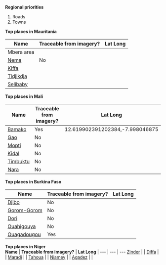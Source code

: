 **Regional priorities**  
1. Roads  
2. Towns  

**Top places in Mauritania**  

**Name** | **Traceable from imagery?** | **Lat Long** 
--- | --- | ---
Mbera area    |
[Nema](http://smit1678.github.com/compare-map/#16.634218156697948,-7.2894287109375,10)           | No | 
[Kiffa](http://smit1678.github.com/compare-map/#16.5684158228002,-11.3323974609375,10)           | | 
[Tidjikdja](http://smit1678.github.com/compare-map/#18.458116799979834,-11.479339599609375,10)   | |
[Selibaby](http://smit1678.github.com/compare-map/#15.177849598960828,-12.231903076171875,11)    | |

**Top places in Mali**  

**Name** | **Traceable from imagery?** | **Lat Long** 
--- | --- | ---
[Bamako](http://smit1678.github.com/compare-map/#12.619902391202384,-7.998046875,11)             |Yes |12.619902391202384,-7.998046875
[Gao](http://smit1678.github.com/compare-map/#16.26296475168935,-0.05218505859375,12)           |No |
[Mopti](http://smit1678.github.com/compare-map/#14.499256024226487,-4.219951629638672,13)       |No | 
[Kidal](http://smit1678.github.com/compare-map/#18.43450478075634,1.410369873046875,12)         |No |
[Timbuktu](http://smit1678.github.com/compare-map/#16.71282233768074,-3.01025390625,11)         |No |
[Nara](http://smit1678.github.com/compare-map/#15.204190033570118,-7.2784423828125,12)          |No |

**Top places in Burkina Faso**  

**Name** | **Traceable from imagery?** | **Lat Long** 
--- | --- | ---
[Djibo](http://smit1678.github.com/compare-map/#14.050165065351221,-0.061798095703125,12)        | No |
[Gorom-Gorom](http://smit1678.github.com/compare-map/#14.429526639732291,-0.245819091796875,12)  | No |
[Dori](http://smit1678.github.com/compare-map/#14.085882077197535,-1.63421630859375,13)          | No |
[Ouahigouya](http://smit1678.github.com/compare-map/#13.56765386529802,-2.4145889282226562,13)   | No |
[Ouagadougou](http://smit1678.github.com/compare-map/#12.373706441977669,-1.5432357788085938,12) | Yes |

**Top places in Niger**    
**Name** | **Traceable from imagery?** | **Lat Long** |
--- | --- | --- 
[Zinder](http://smit1678.github.com/compare-map/#13.792905546782213,8.945960998535156,12)  | |
[Diffa](http://smit1678.github.com/compare-map/#13.334588374829778,12.612133026123047,13)  | |
[Maradi](http://smit1678.github.com/compare-map/#13.53886688689105,7.1006011962890625,11)  | |
[Tahoua](http://smit1678.github.com/compare-map/#14.875944073464613,5.273094177246094,12)  | |
[Niamey](http://smit1678.github.com/compare-map/#13.521676479105523,2.110748291015625,12)  | |
[Agadez](http://smit1678.github.com/compare-map/#16.94302128350981,7.936592102050781,12)   | |